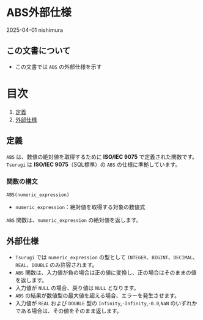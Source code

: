 # ABS外部仕様

2025-04-01 nishimura

## この文書について

* この文書では `ABS` の外部仕様を示す

# 目次

1. [定義](#定義)
2. [外部仕様](#外部仕様)

## 定義

`ABS` は、数値の絶対値を取得するために **ISO/IEC 9075** で定義された関数です。
`Tsurugi` は **ISO/IEC 9075**（SQL標準）の `ABS` の仕様に準拠しています。

### 関数の構文

```
ABS(numeric_expression)
```

* `numeric_expression`：絶対値を取得する対象の数値式

`ABS` 関数は、`numeric_expression` の絶対値を返します。

## 外部仕様

* `Tsurugi` では `numeric_expression` の型として `INTEGER`、`BIGINT`、`DECIMAL`、`REAL`、`DOUBLE` のみ許容されます。
* `ABS` 関数は、入力値が負の場合は正の値に変換し、正の場合はそのままの値を返します。
* 入力値が `NULL` の場合、戻り値は `NULL` となります。
* `ABS` の結果が数値型の最大値を超える場合、エラーを発生させます。
* 入力値が `REAL` および `DOUBLE` 型の `Infinity`,`-Infinity`,`-0.0`,`NaN` のいずれかである場合は、その値をそのまま返します。
